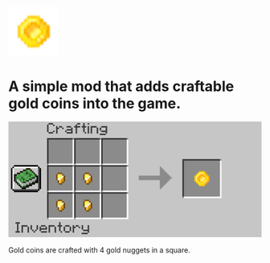 ![A 16x16 pixel gold coin.](https://github.com/AppleRoar/CoinsMod/blob/master/pictures/icon.png?raw=true)

# A simple mod that adds craftable gold coins into the game.

![The crafting recipe of the gold coin.](https://github.com/AppleRoar/CoinsMod/blob/master/pictures/recipe.png?raw=true)

Gold coins are crafted with 4 gold nuggets in a square.
